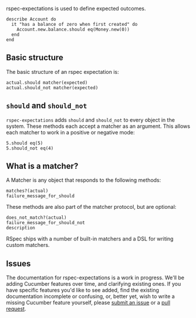 rspec-expectations is used to define expected outcomes.

    describe Account do
      it "has a balance of zero when first created" do
        Account.new.balance.should eq(Money.new(0))
      end
    end

## Basic structure

The basic structure of an rspec expectation is:

    actual.should matcher(expected)
    actual.should_not matcher(expected)

## `should` and `should_not`

`rspec-expectations` adds `should` and `should_not` to every object in
the system. These methods each accept a matcher as an argument. This allows
each matcher to work in a positive or negative mode:

    5.should eq(5)
    5.should_not eq(4)

## What is a matcher?

A Matcher is any object that responds to the following methods:

    matches?(actual)
    failure_message_for_should

These methods are also part of the matcher protocol, but are optional:

    does_not_match?(actual)
    failure_message_for_should_not
    description

RSpec ships with a number of built-in matchers and a DSL for writing custom
matchers.

## Issues

The documentation for rspec-expectations is a work in progress. We'll be adding
Cucumber features over time, and clarifying existing ones.  If you have
specific features you'd like to see added, find the existing documentation
incomplete or confusing, or, better yet, wish to write a missing Cucumber
feature yourself, please [submit an
issue](http://github.com/rspec/rspec-expectations/issues) or a [pull
request](http://github.com/rspec/rspec-expectations).
